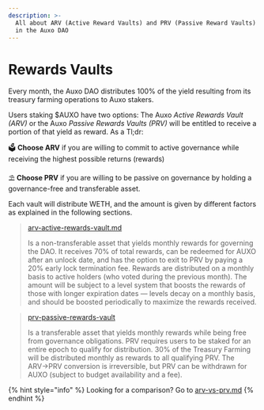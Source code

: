 ```yaml
---
description: >-
  All about ARV (Active Reward Vaults) and PRV (Passive Reward Vaults) products
  in the Auxo DAO
---
```


# Rewards Vaults

Every month, the Auxo DAO distributes 100% of the yield resulting from its treasury farming operations to Auxo stakers.&#x20;

Users staking $AUXO have two options: The Auxo _Active Rewards Vault (ARV)_ or the Auxo _Passive Rewards Vaults (PRV)_ will be entitled to receive a portion of that yield as reward. As a Tl;dr:

🗳️ **Choose ARV** if you are willing to commit to active governance while receiving the highest possible returns (rewards)

⛱️ **Choose PRV** if you are willing to be passive on governance by holding a governance-free and transferable asset.

Each vault will distribute WETH, and the amount is given by different factors as explained in the following sections.

> [arv-active-rewards-vault.md](arv-active-rewards-vault.md "mention")
>
> Is a non-transferable asset that yields monthly rewards for governing the DAO. It receives 70% of total rewards, can be redeemed for AUXO after an unlock date, and has the option to exit to PRV by paying a 20% early lock termination fee. Rewards are distributed on a monthly basis to active holders (who voted during the previous month). The amount will be subject to a level system that boosts the rewards of those with longer expiration dates — levels decay on a monthly basis, and should be boosted periodically to maximize the rewards received.

> [prv-passive-rewards-vault](../../rewards-vaults/prv-passive-rewards-vault/ "mention")
>
> Is a transferable asset that yields monthly rewards while being free from governance obligations. PRV requires users to be staked for an entire epoch to qualify for distribution. 30% of the Treasury Farming will be distributed monthly as rewards to all qualifying PRV. The ARV→PRV conversion is irreversible, but PRV can be withdrawn for AUXO (subject to budget availability and a fee).

{% hint style="info" %}
Looking for a comparison? Go to [arv-vs-prv.md](arv-vs-prv.md "mention")
{% endhint %}
